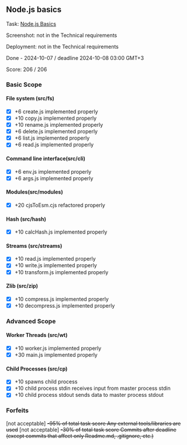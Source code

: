 ## Node.js basics

Task: [Node.js Basics](https://github.com/AlreadyBored/nodejs-assignments/blob/main/assignments/nodejs-basics/assignment.md)

Screenshot: not in the Technical requirements

Deployment: not in the Technical requirements

Done - 2024-10-07 / deadline 2024-10-08 03:00 GMT+3

Score: 206 / 206

### Basic Scope

#### File system (src/fs)

- [x] +6 create.js implemented properly
- [x] +10 copy.js implemented properly
- [x] +10 rename.js implemented properly
- [x] +6 delete.js implemented properly
- [x] +6 list.js implemented properly
- [x] +6 read.js implemented properly

#### Command line interface(src/cli)

- [x] +6 env.js implemented properly
- [x] +6 args.js implemented properly

#### Modules(src/modules)

- [x] +20 cjsToEsm.cjs refactored properly

#### Hash (src/hash)

- [x] +10 calcHash.js implemented properly

#### Streams (src/streams)

- [x] +10 read.js implemented properly
- [x] +10 write.js implemented properly
- [x] +10 transform.js implemented properly

#### Zlib (src/zip)

- [x] +10 compress.js implemented properly
- [x] +10 decompress.js implemented properly

### Advanced Scope

#### Worker Threads (src/wt)

- [x] +10 worker.js implemented properly
- [x] +30 main.js implemented properly

#### Child Processes (src/cp)

- [x] +10 spawns child process
- [x] +10 child process stdin receives input from master process stdin
- [x] +10 child process stdout sends data to master process stdout

### Forfeits

[not acceptable] ~~-95% of total task score Any external tools/libraries are used~~
[not acceptable] ~~-30% of total task score Commits after deadline (except commits that affect only Readme.md, .gitignore, etc.)~~

